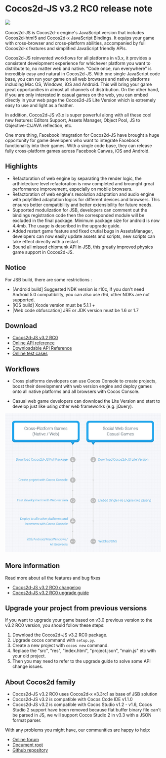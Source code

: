 # Cocos2d-JS v3.2 RC0 release note

<img src="http://files.cocos2d-x.org/images/orgsite/logo.png" height=180> 

Cocos2d-JS is Cocos2d-x engine's JavaScript version that includes Cocos2d-html5 and Cocos2d-x JavaScript Bindings. It equips your game with cross-browser and cross-platform abilities, accompanied by full Cocos2d-x features and simplified JavaScript friendly APIs.

Cocos2d-JS reinvented workflows for all platforms in v3.x, it provides a consistent development experience for whichever platform you want to distribute to, no matter web and native. "Code once, run everywhere" is incredibly easy and natural in Cocos2d-JS. With one single JavaScript code base, you can run your game on all web browsers and native platforms including Mac OS, Windows, iOS and Android. This will bring your game great opportunities in almost all channels of distribution. On the other hand, if you are only interested in casual games on the web, you can embed directly in your web page the Cocos2d-JS Lite Version which is extremely easy to use and light as a feather.

In addition, Cocos2d-JS v3.x is super powerful along with all these cool new features: Editors Support, Assets Manager, Object Pool, JS to Objective-C/JAVA reflection, etc.

One more thing, Facebook Integration for Cocos2d-JS have brought a huge opportunity for game developers who want to integrate Facebook functionality into their games. With a single code base, they can release fully cross-platform games across Facebook Canvas, iOS and Android.

## Highlights

* Refactoration of web engine by separating the render logic, the arthictecture level refactoration is now completed and brounght great performance improvement, especially on mobile browsers.
* Refactoration of web engine's resolution adaptation and audio engine with polyfilled adaptation logics for different devices and browsers. This ensures better compatibility and better extensibility for future needs.
* Supported modulization for JSB, developers can comment out the bindings registration code then the corresponded module will be excluded in the final package. Minimum package size for android is now 4.4mb. The usage is described in the upgrade guide.
* Added restart game feature and fixed crutial bugs in AssetsManager, developers can now easily update assets and scripts, new scripts can take effect directly with a restart.
* Bound all missed chipmunk API in JSB, this greatly improved physics game support in Cocos2d-JS.

## Notice

For JSB build, there are some restrictions :

- [Android build] Suggested NDK version is r10c, if you don't need Android 5.0 compatibility, you can also use r9d, other NDKs are not supported.
- [iOS build] Xcode version must be 5.1.1 +
- [Web code obfuscation] JRE or JDK version must be 1.6 or 1.7

## Download

- [Cocos2d-JS v3.2 RC0](http://www.cocos2d-x.org/filedown/cocos2d-js-v3.2-rc0.zip)
- [Online API reference](http://www.cocos2d-x.org/reference/html5-js/V3.0/index.html)
- [Downloadable API Reference](http://www.cocos2d-x.org/filedown/Cocos2d-JS-v3.2-RC0-API.zip)
- [Online test cases](http://cocos2d-x.org/js-tests/)

## Workflows

- Cross platforms developers can use Cocos Console to create projects, boost their development with web version engine and deploy games onto all native platforms and all browsers with Cocos Console.

- Casual web game developers can download the Lite Version and start to develop just like using other web frameworks (e.g. jQuery).

![](../../v3.0/release-note/workflows.jpg)

## More information

Read more about all the features and bug fixes

- [Cocos2d-JS v3.2 RC0 changelog](http://www.cocos2d-x.org/docs/manual/framework/html5/release-notes/v3.2rc0/changelog/en)
- [Cocos2d-JS v3.2 RC0 upgrade guide](http://www.cocos2d-x.org/docs/manual/framework/html5/release-notes/v3.2rc0/upgrade-guide/en)

## Upgrade your project from previous versions

If you want to upgrade your game based on v3.0 previous version to the v3.2 RC0 version, you should follow these steps:

1. Download the Cocos2d-JS v3.2 RC0 package.
2. Upgrade cocos command with `setup.py`.
3. Create a new project with `cocos new` command.
4. Replace the "src", "res", "index.html", "project.json", "main.js" etc with your old project.
5. Then you may need to refer to the upgrade guide to solve some API change issues.

## About Cocos2d family

- Cocos2d-JS v3.2 RC0 uses Cocos2d-x v3.3rc1 as base of JSB solution
- Cocos2d-JS v3.2 is compatible with Cocos Code IDE v1.1.0
- Cocos2d-JS v3.2 is compatible with Cocos Studio v1.2 - v1.6, Cocos Studio 2 support have been removed because flat buffer binary file can't be parsed in JS, we will support Cocos Studio 2 in v3.3 with a JSON format parser.

With any problems you might have, our communities are happy to help:

- [Online forum](http://discuss.cocos2d-x.org/category/cocos2d-x/javascript)
- [Document root](http://cocos2d-x.org/wiki/Cocos2d-JS)
- [Github repository](https://github.com/cocos2d/cocos2d-js)